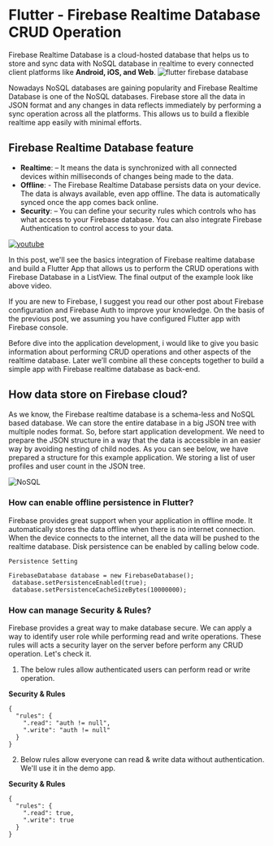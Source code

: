 # Flutter - Firebase Realtime Database CRUD Operation
Firebase Realtime Database is a cloud-hosted database that helps us to store and sync data with NoSQL database in realtime to every connected client platforms like **Android, iOS, and Web**.
![flutter firebase database](https://iswift.ru/images/flutter_firebase_database.png "flutter firebase database")

Nowadays NoSQL databases are gaining popularity and Firebase Realtime Database is one of the NoSQL databases. Firebase store all the data in JSON format and any changes in data reflects immediately by performing a sync operation across all the platforms. This allows us to build a flexible realtime app easily with minimal efforts. 

## Firebase Realtime Database feature 
* **Realtime**: – It means the data is synchronized with all connected devices within milliseconds of changes being made to the data.
* **Offline**: - The Firebase Realtime Database persists data on your device. The data is always available, even app offline. The data is automatically synced once the app comes back online.
* **Security**: – You can define your security rules which controls who has what access to your Firebase database. You can also integrate Firebase Authentication to control access to your data.


[![youtube](https://iswift.ru/images/2020-02-28_12-09-19.png)](https://youtu.be/SjgaBYGsEYw)

In this post, we'll see the basics integration of Firebase realtime database and build a Flutter App that allows us to perform the CRUD operations with Firebase Database in a ListView. The final output of the example look like above video.  

If you are new to Firebase, I suggest you read our other post about Firebase configuration and Firebase Auth to improve your knowledge. On the basis of the previous post, we assuming you have configured Flutter app with Firebase console. 

Before dive into the application development, i would like to give you basic information about performing CRUD operations and other aspects of the realtime database. Later we’ll combine all these concepts together to build a simple app with Firebase realtime database as back-end. 

## How data store on Firebase cloud?
As we know, the Firebase realtime database is a schema-less and NoSQL based database. We can store the entire database in a big JSON tree with multiple nodes format. So, before start application development. We need to prepare the JSON structure in a way that the data is accessible in an easier way by avoiding nesting of child nodes. As you can see below,  we have prepared a structure for this example application. We storing a list of user profiles and user count in the JSON tree. 

![NoSQL](https://iswift.ru/images/nosql.png "NoSQL")

### How can enable offline persistence in Flutter?
Firebase provides great support when your application in offline mode. It automatically stores the data offline when there is no internet connection. When the device connects to the internet, all the data will be pushed to the realtime database. Disk persistence can be enabled by calling below code. 

```
Persistence Setting

FirebaseDatabase database = new FirebaseDatabase();
 database.setPersistenceEnabled(true);
 database.setPersistenceCacheSizeBytes(10000000);   
 ```

### How can manage Security & Rules?
Firebase provides a great way to make database secure. We can apply a way to identify user role while performing read and write operations. These rules will acts a security layer on the server before perform any CRUD operation. Let's check it.

1. The below rules allow authenticated users can perform read or write operation. 

**Security & Rules**
```
{
  "rules": {
    ".read": "auth != null",
    ".write": "auth != null"
  }
}       
```
2. Below rules allow everyone can read & write data without authentication. We'll use it in the demo app.

**Security & Rules**
```
{
  "rules": {
    ".read": true,
    ".write": true
  }
}
```
